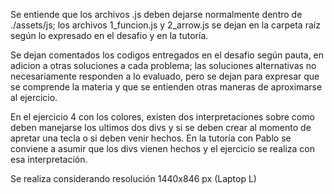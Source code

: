 Se entiende que los archivos .js deben dejarse normalmente dentro de ./assets/js; los archivos 1_funcion.js y 2_arrow.js se dejan en la carpeta raíz según lo expresado en el desafio y en la tutoría.

Se dejan comentados los codigos entregados en el desafio según pauta, en adicion a otras soluciones a cada problema; las soluciones alternativas no necesariamente responden a lo evaluado, pero se dejan para expresar que se comprende la materia y que se entienden otras maneras de aproximarse al ejercicio. 

En el ejercicio 4 con los colores, existen dos interpretaciones sobre como deben manejarse los ultimos dos divs y si se deben crear al momento de apretar una tecla o si deben venir hechos. En la tutoría con Pablo se conviene a asumir que los divs vienen hechos y el ejercicio se realiza con esa interpretación.

Se realiza considerando resolución 1440x846 px (Laptop L)